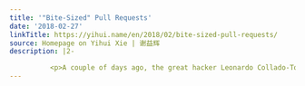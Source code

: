 ```yaml
---
title: '"Bite-Sized" Pull Requests'
date: '2018-02-27'
linkTitle: https://yihui.name/en/2018/02/bite-sized-pull-requests/
source: Homepage on Yihui Xie | 谢益辉
description: |2-

          <p>A couple of days ago, the great hacker Leonardo Collado-Torres submitted <a href="https://github.com/rstudio/blogdown/pull/263">a pull request to <strong>blogdown</strong></a> after a very detailed <a href="https://github.com/rstudio/blogdown/issues/261">bug report</a>. It was definitely one of the best bug reports I had seen over the years. I was busy with something else when I saw the pull request, so I only briefly looked at it. I found it did three things: (1) Fixing the original
---
```

